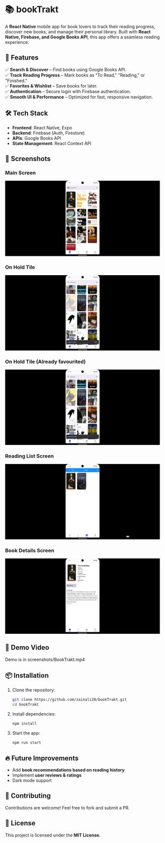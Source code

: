 # 📚 bookTrakt  

A **React Native** mobile app for book lovers to track their reading progress, discover new books, and manage their personal library. Built with **React Native, Firebase, and Google Books API**, this app offers a seamless reading experience.  

## 🚀 Features  
✅ **Search & Discover** – Find books using Google Books API.  
✅ **Track Reading Progress** – Mark books as "To Read," "Reading," or "Finished."  
✅ **Favorites & Wishlist** – Save books for later.  
✅ **Authentication** – Secure login with Firebase authentication.  
✅ **Smooth UI & Performance** – Optimized for fast, responsive navigation.  

## 🛠️ Tech Stack  
- **Frontend**: React Native, Expo  
- **Backend**: Firebase (Auth, Firestore)  
- **APIs**: Google Books API  
- **State Management**: React Context API  

## 📸 Screenshots  

### Main Screen  
![Main Screen](screenshots/book_trakt_home.png)  

### On Hold Tile  
![Login Screen](screenshots/book_trakt_bubble1.png)  

### On Hold Tile (Already favourited)  
![Register Screen](screenshots/book_trakt_bubble2.png)  

### Reading List Screen  
![Home Screen](screenshots/book_trakt_list.png)  

### Book Details Screen  
![Book Details Screen](screenshots/book_tract_info.png)  


## 🎥 Demo Video  
Demo is in screenshots/BookTrakt.mp4 

## 📦 Installation  
1. Clone the repository:  
   ```bash  
   git clone https://github.com/zainali28/bookTrakt.git  
   cd bookTrakt  
   ```  
2. Install dependencies:  
   ```bash  
   npm install  
   ```  
3. Start the app:  
   ```bash  
   npm run start
   ```  

## 🔥 Future Improvements  
- Add **book recommendations based on reading history**  
- Implement **user reviews & ratings**  
- Dark mode support  

## 🤝 Contributing  
Contributions are welcome! Feel free to fork and submit a PR.  

## 📜 License  
This project is licensed under the **MIT License**.  
